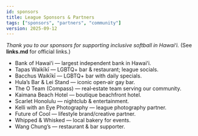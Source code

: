 ```yaml
---
id: sponsors
title: League Sponsors & Partners
tags: ["sponsors", "partners", "community"]
version: 2025-09-12
---
```


_Thank you to our sponsors for supporting inclusive softball in Hawaiʻi._
(See **links.md** for official links.)

- Bank of Hawaiʻi — largest independent bank in Hawaiʻi.  
- Tapas Waikīkī — LGBTQ+ bar & restaurant; league socials.  
- Bacchus Waikīkī — LGBTQ+ bar with daily specials.  
- Hula’s Bar & Lei Stand — iconic open‑air gay bar.  
- The O Team (Compass) — real‑estate team serving our community.  
- Kaimana Beach Hotel — boutique beachfront hotel.  
- Scarlet Honolulu — nightclub & entertainment.  
- Kelli with an Eye Photography — league photography partner.  
- Future of Cool — lifestyle brand/creative partner.  
- Whipped & Whisked — local bakery for events.  
- Wang Chung’s — restaurant & bar supporter.
